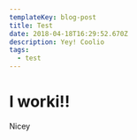```yaml
---
templateKey: blog-post
title: Test
date: 2018-04-18T16:29:52.670Z
description: Yey! Coolio
tags:
  - test
---
```

# I worki!!
Nicey
